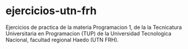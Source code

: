 # ejercicios-utn-frh
Ejercicios de practica de la materia Programacion 1, de la la Tecnicatura Universitaria en Programacion (TUP) de la Universidad Tecnologica Nacional, facultad regional Haedo (UTN FRH).
